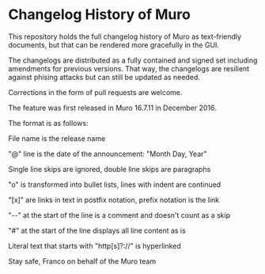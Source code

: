 Changelog History of Muro
=============================

This repository holds the full changelog history of Muro as
text-friendly documents, but that can be rendered more gracefully
in the GUI.

The changelogs are distributed as a fully contained and signed
set including amendments for previous versions.  That way, the
changelogs are resilient against phising attacks but can still
be updated as needed.

Corrections in the form of pull requests are welcome.

The feature was first released in Muro 16.7.11 in December 2016.

The format is as follows:

File name is the release name

"@" line is the date of the announcement: "Month Day, Year"

Single line skips are ignored, double line skips are paragraphs

"o" is transformed into bullet lists, lines with indent are continued

"[x]" are links in text in postfix notation, prefix notation is the link

"--" at the start of the line is a comment and doesn't count as a skip

"#" at the start of the line displays all line content as is

Literal text that starts with "http[s]?://" is hyperlinked


Stay safe,
Franco on behalf of the Muro team
